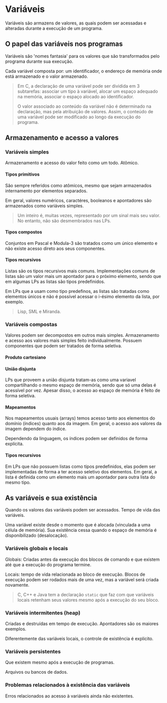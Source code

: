 # Variáveis

Variáveis são armazens de valores, as quais podem ser acessadas e alteradas durante a execução de um programa.

## O papel das variáveis nos programas

Variáveis são 'nomes fantasia' para os valores que são transformados pelo programa durante sua execução.

Cada variável composta por: um identificador, o endereço de memória onde está armazenado e o valor armazenado.

> Em C, a declaração de uma variável pode ser dividida em 3 subtarefas: associar um tipo à variável, alocar um espaço adequado na memória, associar o espaço alocado ao identificador.
>
> O valor associado ao conteúdo da variável não é determinado na declaração, mas pela atribuição de valores. Assim, o conteúdo de uma variável pode ser modificado ao longo da execução do programa.

## Armazenamento e acesso a valores

### Variáveis simples

Armazenamento e acesso do valor feito como um todo. Atômico.

#### Tipos primitivos

São sempre referidos como atômicos, mesmo que sejam armazenados internamento por elementos separados.

Em geral, valores numéricos, caractéres, booleanos e apontadores são armazenados como variáveis simples.

> Um inteiro é, muitas vezes, representado por um sinal mais seu valor. No entanto, não são desmembrados nas LPs.

#### Tipos compostos

Conjuntos em Pascal e Modula-3 são tratados como um único elemento e não existe acesso direto aos seus componentes.

#### Tipos recursivos

Listas são os tipos recursivos mais comuns. Implementações comuns de listas são um valor mais um apontador para o próximo elemento, sendo que em algumas LPs as listas são tipos predefinidos.

Em LPs que a usam como tipo predefinos, as listas são tratadas como elementos únicos e não é possível acessar o i-ésimo elemento da lista, por exemplo.

> Lisp, SML e Miranda.

### Variáveis compostas

Valores podem ser decompostos em outros mais simples. Armazenamento e acesso aos valores mais simples feito individualmente. Possuem componentes que podem ser tratados de forma seletiva.

#### Produto cartesiano

#### União disjunta

LPs que proveem a união disjunta tratam-as como uma variavel compartilhando o mesmo espaço de memória, sendo que só uma delas é acessível por vez. Apesar disso, o acesso ao espaço de memória é feito de forma seletiva.

#### Mapeamentos

Nos mapeamentos usuais (arrays) temos acesso tanto aos elementos do domínio (índices) quanto aos da imagem. Em geral, o acesso aos valores da imagem dependem do índice.

Dependendo da linguagem, os índices podem ser definidos de forma explícita.

#### Tipos recursivos

Em LPs que não possuem listas como tipos predefinidos, elas podem ser implementadas de forma a ter acesso seletivo dos elementos. Em geral, a lista é definida como um elemento mais um apontador para outra lista do mesmo tipo.

## As variáveis e sua existência

Quando os valores das variáveis podem ser acessados. Tempo de vida das variáveis.

Uma variável existe desde o momento que é alocada (vinculada a uma célula de memória). Sua existência cessa quando o espaço de memória é disponibilizado (desalocação).

### Variáveis globais e locais

Globais: Criadas antes da execução dos blocos de comando e que existem até que a execução do programa termine.

Locais: tempo de vida relacionada ao bloco de execução. Blocos de execução podem ser rodados mais de uma vez, mas a variável será criada novamente.

> C, C++ e Java tem a declaração `static` que faz com que variáveis locais retenham seus valores mesmo após a execução do seu bloco.

### Variáveis intermitentes (heap)

Criadas e destruídas em tempo de execução. Apontadores são os maiores exemplos.

Diferentemente das variáveis locais, o controle de existência é explicito.

### Variáveis persistentes

Que existem mesmo após a execução de programas.

Arquivos ou bancos de dados.

### Problemas relacionados à existência das variáveis

Erros relacionados ao acesso à variáveis ainda não existentes.